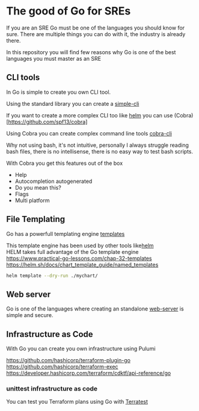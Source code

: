 # The good of Go for SREs

If you are an SRE Go must be one of the languages you should know for sure.
There are multiple things you can do with it, the industry is already there.

In this repository you will find few reasons why Go is one of the best languages you must master as an SRE

## CLI tools

In Go is simple to create you own CLI tool. 

Using the standard library you can create a [simple-cli](./simple-cli/main.go) 

If you want to create a more complex CLI too like [helm](https://github.com/helm/helm/blob/main/cmd/helm/root.go) you can use (Cobra)[https://github.com/spf13/cobra]

Using Cobra you can create complex command line tools [cobra-cli](./cobra-cli/main.go)

Why not using bash, it's not intuitive, personally I always struggle reading bash files, there is no intellisense, there is no easy way to test bash scripts.

With Cobra you get this features out of the box
- Help  
- Autocompletion autogenerated
- Do you mean this?
- Flags	
- Multi platform

## File Templating

Go has a powerfull templating engine [templates](./templates/main.go)

This template engine has been used by other tools like[helm](./helm/mychart/templates/configmap.yaml)   
HELM takes full advantage of the Go template engine  
<https://www.practical-go-lessons.com/chap-32-templates>  
<https://helm.sh/docs/chart_template_guide/named_templates>

```sh
helm template --dry-run ./mychart/
```

## Web server
Go is one of the languages where creating an standalone [web-server](./web-server/main.go) is simple and secure.

## Infrastructure as Code

With Go you can create you own infrastructure using Pulumi 

<https://github.com/hashicorp/terraform-plugin-go>   
<https://github.com/hashicorp/terraform-exec>   
<https://developer.hashicorp.com/terraform/cdktf/api-reference/go>  

### unittest infrastructure as code
You can test you Terraform plans using Go with [Terratest](./terratest/main.tf)

